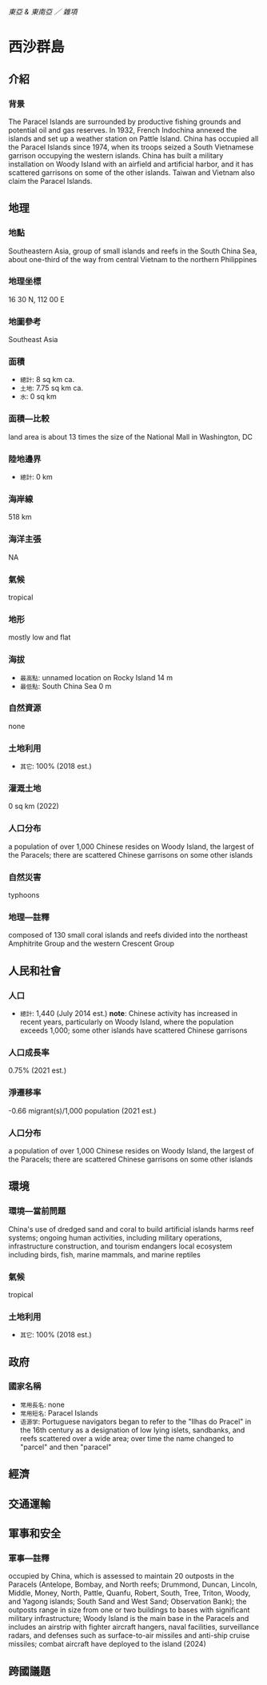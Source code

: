 _東亞 & 東南亞 ／ 雜項_

# 西沙群島

## 介紹

### 背景
The Paracel Islands are surrounded by productive fishing grounds and potential oil and gas reserves. In 1932, French Indochina annexed the islands and set up a weather station on Pattle Island. China has occupied all the Paracel Islands since 1974, when its troops seized a South Vietnamese garrison occupying the western islands. China has built a military installation on Woody Island with an airfield and artificial harbor, and it has scattered garrisons on some of the other islands. Taiwan and Vietnam also claim the Paracel Islands.

## 地理

### 地點
Southeastern Asia, group of small islands and reefs in the South China Sea, about one-third of the way from central Vietnam to the northern Philippines

### 地理坐標
16 30 N, 112 00 E

### 地圖參考
Southeast Asia

### 面積
- `總計`: 8 sq km ca.
- `土地`: 7.75 sq km ca.
- `水`: 0 sq km

### 面積—比較
land area is about 13 times the size of the National Mall in Washington, DC

### 陸地邊界
- `總計`: 0 km

### 海岸線
518 km

### 海洋主張
NA

### 氣候
tropical

### 地形
mostly low and flat

### 海拔
- `最高點`: unnamed location on Rocky Island 14 m
- `最低點`: South China Sea 0 m

### 自然資源
none

### 土地利用
- `其它`: 100% (2018 est.)

### 灌溉土地
0 sq km (2022)

### 人口分布
a population of over 1,000 Chinese resides on Woody Island, the largest of the Paracels; there are scattered Chinese garrisons on some other islands

### 自然災害
typhoons

### 地理—註釋
composed of 130 small coral islands and reefs divided into the northeast Amphitrite Group and the western Crescent Group

## 人民和社會

### 人口
- `總計`: 1,440 (July 2014 est.)
**note**:  Chinese activity has increased in recent years, particularly on Woody Island, where the population exceeds 1,000; some other islands have scattered Chinese garrisons

### 人口成長率
0.75% (2021 est.)

### 淨遷移率
-0.66 migrant(s)/1,000 population (2021 est.)

### 人口分布
a population of over 1,000 Chinese resides on Woody Island, the largest of the Paracels; there are scattered Chinese garrisons on some other islands

## 環境

### 環境—當前問題
China's use of dredged sand and coral to build artificial islands harms reef systems; ongoing human activities, including military operations, infrastructure construction, and tourism endangers local ecosystem including birds, fish, marine mammals, and marine reptiles

### 氣候
tropical

### 土地利用
- `其它`: 100% (2018 est.)

## 政府

### 國家名稱
- `常用長名`: none
- `常用短名`: Paracel Islands
- `语源学`: Portuguese navigators began to refer to the "Ilhas do Pracel" in the 16th century as a designation of low lying islets, sandbanks, and reefs scattered over a wide area; over time the name changed to "parcel" and then "paracel"

## 經濟

## 交通運輸

## 軍事和安全

### 軍事—註釋
occupied by China, which is assessed to maintain 20 outposts in the Paracels (Antelope, Bombay, and North reefs; Drummond, Duncan, Lincoln, Middle, Money, North, Pattle, Quanfu, Robert, South, Tree, Triton, Woody, and Yagong islands; South Sand and West Sand; Observation Bank); the outposts range in size from one or two buildings to bases with significant military infrastructure; Woody Island is the main base in the Paracels and includes an airstrip with fighter aircraft hangers, naval facilities, surveillance radars, and defenses such as surface-to-air missiles and anti-ship cruise missiles; combat aircraft have deployed to the island (2024)

## 跨國議題

